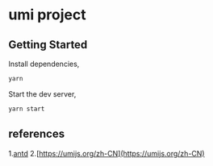 # umi project

## Getting Started

Install dependencies,

```bash
yarn
```

Start the dev server,

```bash
yarn start
```

## references

1.[antd](https://ant.design/components/table-cn/#components-table-demo-multiple-sorter)
2.[https://umijs.org/zh-CN](https://umijs.org/zh-CN)
